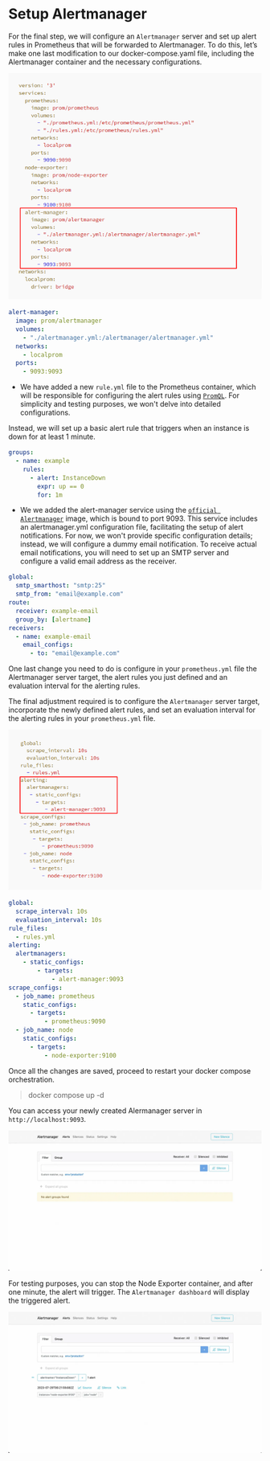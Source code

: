 # Setup Alertmanager

For the final step, we will configure an `Alertmanager` server and set up alert rules in Prometheus that will be forwarded to Alertmanager. To do this, let’s make one last modification to our docker-compose.yaml file, including the Alertmanager container and the necessary configurations.

![alt text](image.png)

```yaml
alert-manager:
  image: prom/alertmanager
  volumes:
    - "./alertmanager.yml:/alertmanager/alertmanager.yml"
  networks:
    - localprom
  ports:
    - 9093:9093
```

- We have added a new `rule.yml` file to the Prometheus container, which will be responsible for configuring the alert rules using [`PromQL`](https://prometheus.io/docs/prometheus/latest/querying/basics/). For simplicity and testing purposes, we won't delve into detailed configurations.

Instead, we will set up a basic alert rule that triggers when an instance is down for at least 1 minute.

```yaml
groups:
  - name: example
    rules:
      - alert: InstanceDown
        expr: up == 0
        for: 1m
```

- We we added the alert-manager service using the [`official Alertmanager`](https://hub.docker.com/r/prom/alertmanager) image, which is bound to port 9093. This service includes an alertmanager.yml configuration file, facilitating the setup of alert notifications. For now, we won't provide specific configuration details; instead, we will configure a dummy email notification. To receive actual email notifications, you will need to set up an SMTP server and configure a valid email address as the receiver.

```yaml
global:
  smtp_smarthost: "smtp:25"
  smtp_from: "email@example.com"
route:
  receiver: example-email
  group_by: [alertname]
receivers:
  - name: example-email
    email_configs:
      - to: "email@example.com"
```

One last change you need to do is configure in your `prometheus.yml` file the Alertmanager server target, the alert rules you just defined and an evaluation interval for the alerting rules.

The final adjustment required is to configure the `Alertmanager` server target, incorporate the newly defined alert rules, and set an evaluation interval for the alerting rules in your `prometheus.yml` file.

![alt text](./assets/yaml-code.png)

```yaml
global:
  scrape_interval: 10s
  evaluation_interval: 10s
rule_files:
  - rules.yml
alerting:
  alertmanagers:
    - static_configs:
        - targets:
            - alert-manager:9093
scrape_configs:
  - job_name: prometheus
    static_configs:
      - targets:
          - prometheus:9090
  - job_name: node
    static_configs:
      - targets:
          - node-exporter:9100
```

Once all the changes are saved, proceed to restart your docker compose orchestration.

> docker compose up -d

You can access your newly created Alermanager server in `http://localhost:9093`.

![alt text](./assets/alert-dashboard.png)

For testing purposes, you can stop the Node Exporter container, and after one minute, the alert will trigger. The `Alertmanager dashboard` will display the triggered alert.

![alt text](./assets/alertmessage.png)